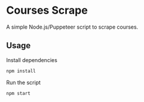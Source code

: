 # Courses Scrape

A simple Node.js/Puppeteer script to scrape courses.
## Usage

Install dependencies

```bash
npm install
```

Run the script

```bash
npm start
```
